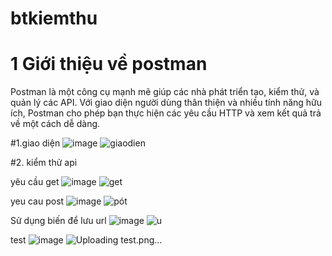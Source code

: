# btkiemthu
# 1 Giới thiệu về postman
Postman là một công cụ mạnh mẽ giúp các nhà phát triển tạo, kiểm thử, và quản lý các API. Với giao diện người dùng thân thiện và nhiều tính năng hữu ích, Postman cho phép bạn thực hiện các yêu cầu HTTP và xem kết quả trả về một cách dễ dàng.

#1.giao diện
![image](/img/giaodien.png)
![giaodien](https://github.com/nhien261203/btkiemthu/assets/167493331/97921265-3fa0-4068-9c83-19f33dc298f0)

#2. kiểm thử api 

yêu cầu get
![image](/img/get.png)
![get](https://github.com/nhien261203/btkiemthu/assets/167493331/06064690-9ff2-45c2-b1f9-fad397fd2d6d)

yeu cau post
![image](/img/pót.png)
![pót](https://github.com/nhien261203/btkiemthu/assets/167493331/266362e1-8730-40bd-8130-278a1fc6238c)

Sử dụng biến để lưu url
![image](/img/u.png)
![u](https://github.com/nhien261203/btkiemthu/assets/167493331/54882384-b0f4-41f7-8922-3eff35261144)

test
![image](/img/test.png)
![Uploading test.png…]()
